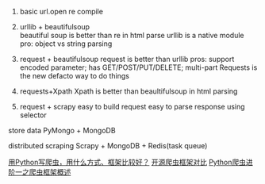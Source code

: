 

1. basic
    url.open
    re compile
    
2. urllib + beautifulsoup   
   beautiful soup is better than re in html parse
   urllib is a native module
   pro:  object vs string parsing
   
3. request + beautifulsoup
   request is better than urllib
   pros: support encoded parameter; has GET/POST/PUT/DELETE; multi-part
   Requests is the new defacto way to do things
   
4. requests+Xpath
   Xpath is better than beaultifulsoup in html parsing
   
5. request + scrapy
   easy to build request
   easy to parse response using selector
 
 
 store data
 PyMongo + MongoDB
 
 distributed scraping
 Scrapy + MongoDB + Redis(task queue)


[用Python写爬虫，用什么方式、框架比较好？](https://www.zhihu.com/question/19899608)
[开源爬虫框架对比](https://zhuanlan.zhihu.com/p/40650078)
[Python爬虫进阶一之爬虫框架概述](https://cuiqingcai.com/2433.html)
